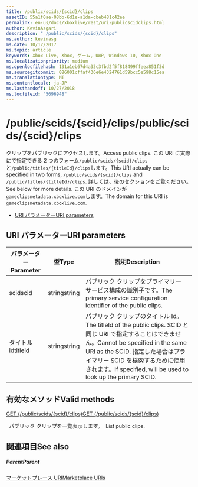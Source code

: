 ```yaml
---
title: /public/scids/{scid}/clips
assetID: 55a1f0ae-08bb-6d1e-a1da-cbeb481c42ee
permalink: en-us/docs/xboxlive/rest/uri-publicscidclips.html
author: KevinAsgari
description: " /public/scids/{scid}/clips"
ms.author: kevinasg
ms.date: 10/12/2017
ms.topic: article
keywords: Xbox Live, Xbox, ゲーム, UWP, Windows 10, Xbox One
ms.localizationpriority: medium
ms.openlocfilehash: 131a1eb67d4a33c3fbd2f5f818499ffeea851f3d
ms.sourcegitcommit: 086001cffaf436e6e4324761d59bcc5e598c15ea
ms.translationtype: MT
ms.contentlocale: ja-JP
ms.lasthandoff: 10/27/2018
ms.locfileid: "5696948"
---
```

# <a name="publicscidsscidclips"></a><span data-ttu-id="50e96-104">/public/scids/{scid}/clips</span><span class="sxs-lookup"><span data-stu-id="50e96-104">/public/scids/{scid}/clips</span></span>
<span data-ttu-id="50e96-105">クリップをパブリックにアクセスします。</span><span class="sxs-lookup"><span data-stu-id="50e96-105">Access public clips.</span></span> <span data-ttu-id="50e96-106">この URI に実際にで指定できる 2 つのフォーム`/public/scids/{scid}/clips`と`/public/titles/{titleId}/clips`します。</span><span class="sxs-lookup"><span data-stu-id="50e96-106">This URI actually can be specified in two forms, `/public/scids/{scid}/clips` and `/public/titles/{titleId}/clips`.</span></span> <span data-ttu-id="50e96-107">詳しくは、後のセクションをご覧ください。</span><span class="sxs-lookup"><span data-stu-id="50e96-107">See below for more details.</span></span> <span data-ttu-id="50e96-108">この URI のドメインが`gameclipsmetadata.xboxlive.com`します。</span><span class="sxs-lookup"><span data-stu-id="50e96-108">The domain for this URI is `gameclipsmetadata.xboxlive.com`.</span></span>
 
  * [<span data-ttu-id="50e96-109">URI パラメーター</span><span class="sxs-lookup"><span data-stu-id="50e96-109">URI parameters</span></span>](#ID4E1)
 
<a id="ID4E1"></a>

 
## <a name="uri-parameters"></a><span data-ttu-id="50e96-110">URI パラメーター</span><span class="sxs-lookup"><span data-stu-id="50e96-110">URI parameters</span></span>
 
| <span data-ttu-id="50e96-111">パラメーター</span><span class="sxs-lookup"><span data-stu-id="50e96-111">Parameter</span></span>| <span data-ttu-id="50e96-112">型</span><span class="sxs-lookup"><span data-stu-id="50e96-112">Type</span></span>| <span data-ttu-id="50e96-113">説明</span><span class="sxs-lookup"><span data-stu-id="50e96-113">Description</span></span>| 
| --- | --- | --- | 
| <span data-ttu-id="50e96-114">scid</span><span class="sxs-lookup"><span data-stu-id="50e96-114">scid</span></span>| <span data-ttu-id="50e96-115">string</span><span class="sxs-lookup"><span data-stu-id="50e96-115">string</span></span>| <span data-ttu-id="50e96-116">パブリック クリップをプライマリー サービス構成の識別子です。</span><span class="sxs-lookup"><span data-stu-id="50e96-116">The primary service configuration identifier of the public clips.</span></span>| 
| <span data-ttu-id="50e96-117">タイトル id</span><span class="sxs-lookup"><span data-stu-id="50e96-117">titleid</span></span>| <span data-ttu-id="50e96-118">string</span><span class="sxs-lookup"><span data-stu-id="50e96-118">string</span></span>| <span data-ttu-id="50e96-119">パブリック クリップのタイトル Id。</span><span class="sxs-lookup"><span data-stu-id="50e96-119">The titleId of the public clips.</span></span> <span data-ttu-id="50e96-120">SCID と同じ URI で指定することはできません。</span><span class="sxs-lookup"><span data-stu-id="50e96-120">Cannot be specified in the same URI as the SCID.</span></span> <span data-ttu-id="50e96-121">指定した場合はプライマリー SCID を検索するために使用されます。</span><span class="sxs-lookup"><span data-stu-id="50e96-121">If specified, will be used to look up the primary SCID.</span></span>| 
  
<a id="ID4E6B"></a>

 
## <a name="valid-methods"></a><span data-ttu-id="50e96-122">有効なメソッド</span><span class="sxs-lookup"><span data-stu-id="50e96-122">Valid methods</span></span>

[<span data-ttu-id="50e96-123">GET (/public/scids/{scid}/clips)</span><span class="sxs-lookup"><span data-stu-id="50e96-123">GET (/public/scids/{scid}/clips)</span></span>](uri-publicscidclipsget.md)

<span data-ttu-id="50e96-124">&nbsp;&nbsp;パブリック クリップを一覧表示します。</span><span class="sxs-lookup"><span data-stu-id="50e96-124">&nbsp;&nbsp;List public clips.</span></span>
 
<a id="ID4EJC"></a>

 
## <a name="see-also"></a><span data-ttu-id="50e96-125">関連項目</span><span class="sxs-lookup"><span data-stu-id="50e96-125">See also</span></span>
 
<a id="ID4ELC"></a>

 
##### <a name="parent"></a><span data-ttu-id="50e96-126">Parent</span><span class="sxs-lookup"><span data-stu-id="50e96-126">Parent</span></span> 

[<span data-ttu-id="50e96-127">マーケットプレース URI</span><span class="sxs-lookup"><span data-stu-id="50e96-127">Marketplace URIs</span></span>](../marketplace/atoc-reference-marketplace.md)

   